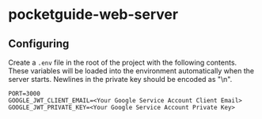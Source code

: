 # pocketguide-web-server

## Configuring

Create a `.env` file in the root of the project with the following contents.
These variables will be loaded into the environment automatically when the
server starts. Newlines in the private key should be encoded as "\n".

```
PORT=3000
GOOGLE_JWT_CLIENT_EMAIL=<Your Google Service Account Client Email>
GOOGLE_JWT_PRIVATE_KEY=<Your Google Service Account Private Key>
```